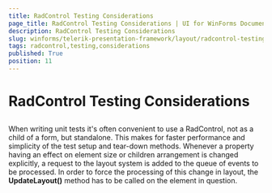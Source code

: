 ```yaml
---
title: RadControl Testing Considerations
page_title: RadControl Testing Considerations | UI for WinForms Documentation
description: RadControl Testing Considerations
slug: winforms/telerik-presentation-framework/layout/radcontrol-testing-considerations
tags: radcontrol,testing,considerations
published: True
position: 11
---
```


# RadControl Testing Considerations



## 

When writing unit tests it's often convenient to use a RadControl, not as a child of a form, but standalone. This makes for faster performance and simplicity of the test setup and tear-down methods. Whenever a property having an effect on element size or children arrangement is changed explicitly, a request to the layout system is added to the queue of events to be processed. In order to force the processing of this change in layout, the __UpdateLayout()__ method has to be called on the element in question.
